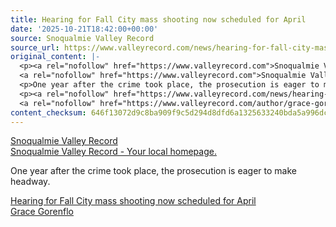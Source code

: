 ```yaml
---
title: Hearing for Fall City mass shooting now scheduled for April
date: '2025-10-21T18:42:00+00:00'
source: Snoqualmie Valley Record
source_url: https://www.valleyrecord.com/news/hearing-for-fall-city-mass-shooting-now-scheduled-for-april/
original_content: |-
  <p><a rel="nofollow" href="https://www.valleyrecord.com">Snoqualmie Valley Record</a><br />
  <a rel="nofollow" href="https://www.valleyrecord.com">Snoqualmie Valley Record - Your local homepage.</a></p>
  <p>One year after the crime took place, the prosecution is eager to make headway.</p>
  <p><a rel="nofollow" href="https://www.valleyrecord.com/news/hearing-for-fall-city-mass-shooting-now-scheduled-for-april/">Hearing for Fall City mass shooting now scheduled for April</a><br />
  <a rel="nofollow" href="https://www.valleyrecord.com/author/grace-gorenflo/">Grace Gorenflo</a></p>
content_checksum: 646f13072d9c8ba909f9c5d294d8dfd6a1325633240bda5a996dc74339314c59
---
```


[Snoqualmie Valley Record](https://www.valleyrecord.com)  
[Snoqualmie Valley Record - Your local homepage.](https://www.valleyrecord.com)

One year after the crime took place, the prosecution is eager to make headway.

[Hearing for Fall City mass shooting now scheduled for April](https://www.valleyrecord.com/news/hearing-for-fall-city-mass-shooting-now-scheduled-for-april/)  
[Grace Gorenflo](https://www.valleyrecord.com/author/grace-gorenflo/)

